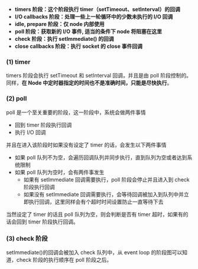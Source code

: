 - **timers 阶段：这个阶段执行 timer（setTimeout、setInterval）的回调**
- **I/O callbacks 阶段：处理一些上一轮循环中的少数未执行的 I/O 回调**
- **idle, prepare 阶段：仅 node 内部使用**
- **poll 阶段：获取新的 I/O 事件, 适当的条件下 node 将阻塞在这里**
- **check 阶段：执行 setImmediate() 的回调**
- **close callbacks 阶段：执行 socket 的 close 事件回调**

### **(1) timer**

timers 阶段会执行 setTimeout 和 setInterval 回调，并且是由 poll 阶段控制的。
同样，**在 Node 中定时器指定的时间也不是准确时间，只能是尽快执行**。

### **(2) poll**

poll 是一个至关重要的阶段，这一阶段中，系统会做两件事情

- 回到 timer 阶段执行回调
- 执行 I/O 回调

并且在进入该阶段时如果没有设定了 timer 的话，会发生以下两件事情

- 如果 poll 队列不为空，会遍历回调队列并同步执行，直到队列为空或者达到系统限制
- 如果 poll 队列为空时，会有两件事发生
  - 如果有 setImmediate 回调需要执行，poll 阶段会停止并且进入到 check 阶段执行回调
  - 如果没有 setImmediate 回调需要执行，会等待回调被加入到队列中并立即执行回调，这里同样会有个超时时间设置防止一直等待下去

当然设定了 timer 的话且 poll 队列为空，则会判断是否有 timer 超时，如果有的话会回到 timer 阶段执行回调。

### **(3) check 阶段**

setImmediate()的回调会被加入 check 队列中，从 event loop 的阶段图可以知道，check 阶段的执行顺序在 poll 阶段之后。

